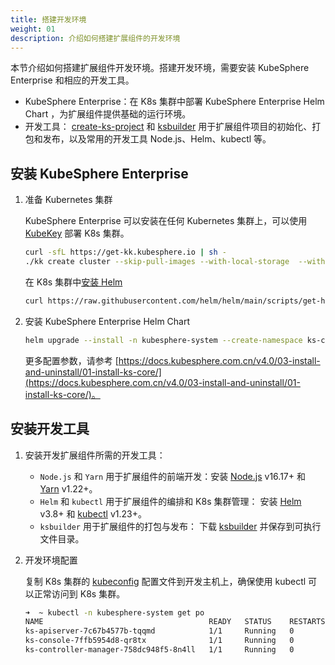 ```yaml
---
title: 搭建开发环境
weight: 01
description: 介绍如何搭建扩展组件的开发环境
---
```


本节介绍如何搭建扩展组件开发环境。搭建开发环境，需要安装 KubeSphere Enterprise 和相应的开发工具。

* KubeSphere Enterprise：在 K8s 集群中部署 KubeSphere Enterprise Helm Chart ，为扩展组件提供基础的运行环境。
* 开发工具： [create-ks-project](https://github.com/kubesphere/create-ks-project) 和 [ksbuilder](https://github.com/kubesphere/create-ks-project) 用于扩展组件项目的初始化、打包和发布，以及常用的开发工具 Node.js、Helm、kubectl 等。

## 安装 KubeSphere Enterprise

1. 准备 Kubernetes 集群

   KubeSphere Enterprise 可以安装在任何 Kubernetes 集群上，可以使用 [KubeKey](https://github.com/kubesphere/kubekey) 部署 K8s 集群。

   ```bash
   curl -sfL https://get-kk.kubesphere.io | sh -
   ./kk create cluster --skip-pull-images --with-local-storage  --with-kubernetes v1.25.4 --container-manager containerd  -y
   ```

   在 K8s 集群中[安装 Helm](https://helm.sh/zh/docs/intro/install/)

   ```bash
   curl https://raw.githubusercontent.com/helm/helm/main/scripts/get-helm-3 | bash
   ```

2. 安装 KubeSphere Enterprise Helm Chart

   ```bash
   helm upgrade --install -n kubesphere-system --create-namespace ks-core  https://charts.kubesphere.io/main/ks-core-0.4.0.tgz --set apiserver.nodePort=30881 --debug --wait
   ```

   更多配置参数，请参考 [https://docs.kubesphere.com.cn/v4.0/03-install-and-uninstall/01-install-ks-core/](https://docs.kubesphere.com.cn/v4.0/03-install-and-uninstall/01-install-ks-core/)。

## 安装开发工具

1. 安装开发扩展组件所需的开发工具：

   * `Node.js` 和 `Yarn` 用于扩展组件的前端开发：安装 [Node.js](https://nodejs.org/en/download/package-manager) v16.17+ 和 [Yarn](https://classic.yarnpkg.com/lang/en/docs/install) v1.22+。
   * `Helm` 和 `kubectl` 用于扩展组件的编排和 K8s 集群管理： 安装 [Helm](https://helm.sh/docs/intro/install/) v3.8+ 和 [kubectl](https://kubernetes.io/zh-cn/docs/tasks/tools/#kubectl) v1.23+。
   * `ksbuilder` 用于扩展组件的打包与发布： 下载 [ksbuilder](https://github.com/kubesphere/ksbuilder/releases) 并保存到可执行文件目录。

2. 开发环境配置

   复制 K8s 集群的 [kubeconfig](https://kubernetes.io/zh-cn/docs/concepts/configuration/organize-cluster-access-kubeconfig/) 配置文件到开发主机上，确保使用 kubectl 可以正常访问到 K8s 集群。

   ```bash
   ➜  ~ kubectl -n kubesphere-system get po
   NAME                                     READY   STATUS    RESTARTS       AGE
   ks-apiserver-7c67b4577b-tqqmd            1/1     Running   0              10d
   ks-console-7ffb5954d8-qr8tx              1/1     Running   0              10d
   ks-controller-manager-758dc948f5-8n4ll   1/1     Running   0              10d
   ```
